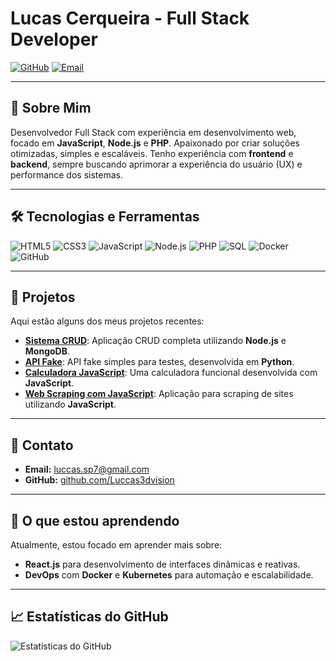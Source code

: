 # Lucas Cerqueira - Full Stack Developer

[![GitHub](https://img.shields.io/badge/GitHub-Luccas3dvision-2079c7?style=for-the-badge&logo=github)](https://github.com/Luccas3dvision)
[![Email](https://img.shields.io/badge/Email-lucas.devsp7@gmail.com-2079c7?style=for-the-badge&logo=gmail)](mailto:lucas.devsp7@gmail.com)

---

## 🚀 Sobre Mim

Desenvolvedor Full Stack com experiência em desenvolvimento web, focado em **JavaScript**, **Node.js** e **PHP**. Apaixonado por criar soluções otimizadas, simples e escaláveis. Tenho experiência com **frontend** e **backend**, sempre buscando aprimorar a experiência do usuário (UX) e performance dos sistemas.

---

## 🛠️ Tecnologias e Ferramentas

![HTML5](https://img.shields.io/badge/-HTML5-E34F26?style=flat-square&logo=html5&logoColor=white)
![CSS3](https://img.shields.io/badge/-CSS3-1572B6?style=flat-square&logo=css3)
![JavaScript](https://img.shields.io/badge/-JavaScript-F7DF1E?style=flat-square&logo=javascript&logoColor=black)
![Node.js](https://img.shields.io/badge/-Node.js-339933?style=flat-square&logo=Node.js&logoColor=white)
![PHP](https://img.shields.io/badge/-PHP-777BB4?style=flat-square&logo=php&logoColor=white)
![SQL](https://img.shields.io/badge/-SQL-4479A1?style=flat-square&logo=postgresql&logoColor=white)
![Docker](https://img.shields.io/badge/-Docker-2496ED?style=flat-square&logo=docker&logoColor=white)
![GitHub](https://img.shields.io/badge/-GitHub-181717?style=flat-square&logo=github)

---

## 📂 Projetos

Aqui estão alguns dos meus projetos recentes:

- [**Sistema CRUD**](https://replit.com/@Luccas3dvision/DatabaseReplit?v=1): Aplicação CRUD completa utilizando **Node.js** e **MongoDB**.
- [**API Fake**](https://replit.com/@Luccas3dvision/ApiPython?v=1): API fake simples para testes, desenvolvida em **Python**.
- [**Calculadora JavaScript**](https://replit.com/@Luccas3dvision/CalculadoraJavaScripit-2?v=1): Uma calculadora funcional desenvolvida com **JavaScript**.
- [**Web Scraping com JavaScript**](https://replit.com/@Luccas3dvision/WebScrapJS?v=1): Aplicação para scraping de sites utilizando **JavaScript**.

---

## 📧 Contato

- **Email:** [luccas.sp7@gmail.com](mailto:luccas.sp7@gmail.com)
- **GitHub:** [github.com/Luccas3dvision](https://github.com/Luccas3dvision)

---

## 🌱 O que estou aprendendo

Atualmente, estou focado em aprender mais sobre:

- **React.js** para desenvolvimento de interfaces dinâmicas e reativas.
- **DevOps** com **Docker** e **Kubernetes** para automação e escalabilidade.

---

## 📈 Estatísticas do GitHub

![Estatísticas do GitHub](https://github-readme-stats.vercel.app/api?username=Luccas3dvision&show_icons=true&theme=radical)
